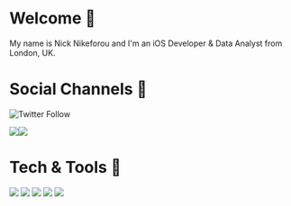 # Welcome 👋

My name is Nick Nikeforou and I'm an iOS Developer & Data Analyst from London, UK. 

# Social Channels 🤝

![Twitter Follow](https://img.shields.io/twitter/follow/CodeByNick?label=%40CodeByNick&style=social)

<img src="https://img.shields.io/badge/Instagram-E4405F?style=for-the-badge&logo=instagram&logoColor=white"/><img src="https://img.shields.io/badge/Twitter-1DA1F2?style=for-the-badge&logo=twitter&logoColor=white"/>

# Tech & Tools 📱

![](https://img.shields.io/badge/-UIKit-informational?style=flat&logo=Apple&logoColor=white&color=2bbc8a)
![](https://img.shields.io/badge/-SwiftUI-informational?style=flat&logo=Apple&logoColor=white&color=2bbc8a)
![](https://img.shields.io/badge/-Tableau-informational?style=flat&logo=Tableau&logoColor=white&color=FFA500)
![](https://img.shields.io/badge/-SQL-informational?style=flat&logo=SQLite&logoColor=white&color=FFA500)
![](https://img.shields.io/badge/-Excel-informational?style=flat&logo=Microsoft&logoColor=white&color=FFA500)
